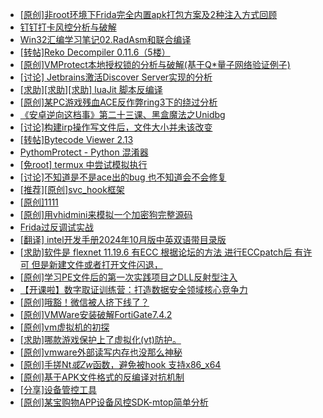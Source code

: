 + [[原创]非root环境下Frida完全内置apk打包方案及2种注入方式回顾](https://bbs.kanxue.com/thread-284482.htm)
+ [钉钉打卡风控分析与破解](https://bbs.kanxue.com/thread-276154.htm)
+ [Win32汇编学习笔记02.RadAsm和联合编译](https://bbs.kanxue.com/thread-285089.htm)
+ [[转帖]Reko Decompiler 0.11.6（5楼）](https://bbs.kanxue.com/thread-278705.htm)
+ [[原创]VMProtect本地授权锁的分析与破解(基于Q*量子网络验证例子)](https://bbs.kanxue.com/thread-285076.htm)
+ [[讨论] Jetbrains激活Discover Server实现的分析](https://bbs.kanxue.com/thread-283941.htm)
+ [[求助][求助][求助] luaJit 脚本反编译](https://bbs.kanxue.com/thread-284922.htm)
+ [[原创]某PC游戏残血ACE反作弊ring3下的绕过分析](https://bbs.kanxue.com/thread-284667.htm)
+ [《安卓逆向这档事》第二十三课、黑盒魔法之Unidbg](https://bbs.kanxue.com/thread-285073.htm)
+ [[讨论]构建irp操作写文件后，文件大小并未该改变](https://bbs.kanxue.com/thread-285088.htm)
+ [[转帖]Bytecode Viewer 2.13](https://bbs.kanxue.com/thread-285092.htm)
+ [PythomProtect - Python 混淆器](https://bbs.kanxue.com/thread-285032.htm)
+ [[免root] termux 中尝试模拟执行](https://bbs.kanxue.com/thread-285091.htm)
+ [[讨论]不知道是不是ace出的bug  也不知道会不会修复](https://bbs.kanxue.com/thread-285084.htm)
+ [[推荐][原创]svc_hook框架](https://bbs.kanxue.com/thread-284713.htm)
+ [[原创]1111](https://bbs.kanxue.com/thread-285033.htm)
+ [[原创]用vhidmini来模拟一个加密狗完整源码](https://bbs.kanxue.com/thread-284957.htm)
+ [Frida过反调试实战](https://bbs.kanxue.com/thread-284838.htm)
+ [[翻译] intel开发手册2024年10月版中英双语带目录版](https://bbs.kanxue.com/thread-285029.htm)
+ [[求助]软件是 flexnet 11.19.6 有ECC 根据论坛的方法 进行ECCpatch后 有许可 但是新建文件或者打开文件闪退，](https://bbs.kanxue.com/thread-284416.htm)
+ [[原创]学习PE文件后的第一次实践项目之DLL反射型注入](https://bbs.kanxue.com/thread-284843.htm)
+ [【开课啦】数字取证训练营：打造数据安全领域核心竞争力](https://bbs.kanxue.com/thread-284865.htm)
+ [[原创]哦豁！微信被人挤下线了？](https://bbs.kanxue.com/thread-273129.htm)
+ [[原创]VMWare安装破解FortiGate7.4.2](https://bbs.kanxue.com/thread-284794.htm)
+ [[原创]vm虚拟机的初探](https://bbs.kanxue.com/thread-284883.htm)
+ [[求助]哪款游戏保护上了虚拟化(vt)防护。](https://bbs.kanxue.com/thread-284987.htm)
+ [[原创]vmware外部读写内存也没那么神秘](https://bbs.kanxue.com/thread-284956.htm)
+ [[原创]手搓Nt*或Zw*函数，避免被hook 支持x86_x64](https://bbs.kanxue.com/thread-284264.htm)
+ [[原创]基于APK文件格式的反编译对抗机制](https://bbs.kanxue.com/thread-272045.htm)
+ [[分享]设备管控工具](https://bbs.kanxue.com/thread-285094.htm)
+ [[原创]某宝购物APP设备风控SDK-mtop简单分析](https://bbs.kanxue.com/thread-284241.htm)

